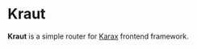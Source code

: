 # Kraut

**Kraut** is a simple router for [Karax](https://github.com/karaxnim/karax) frontend framework.
